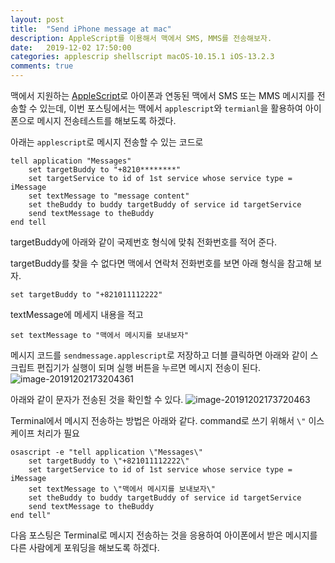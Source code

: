 ```yaml
---
layout: post
title:  "Send iPhone message at mac"
description: AppleScript를 이용해서 맥에서 SMS, MMS를 전송해보자.
date:   2019-12-02 17:50:00
categories: applescrip shellscript macOS-10.15.1 iOS-13.2.3
comments: true
---
```


맥에서 지원하는 [AppleScript]([https://ko.wikipedia.org/wiki/%EC%95%A0%ED%94%8C%EC%8A%A4%ED%81%AC%EB%A6%BD%ED%8A%B8](https://ko.wikipedia.org/wiki/애플스크립트))로 아이폰과 연동된 맥에서 SMS 또는 MMS 메시지를 전송할 수 있는데, 이번 포스팅에서는 맥에서 `applescript`와 `termianl`을 활용하여 아이폰으로 메시지 전송테스트를 해보도록 하겠다.



아래는 `applescript`로 메시지 전송할 수 있는 코드로

```applescript
tell application "Messages"
	set targetBuddy to "+8210********"
	set targetService to id of 1st service whose service type = iMessage
	set textMessage to "message content"
	set theBuddy to buddy targetBuddy of service id targetService
	send textMessage to theBuddy
end tell
```

targetBuddy에 아래와 같이 국제번호 형식에 맞춰 전화번호를 적어 준다.

targetBuddy를 찾을 수 없다면 맥에서 연락처 전화번호를 보면 아래 형식을 참고해 보자.
```applescript
set targetBuddy to "+821011112222"
```

textMessage에 메세지 내용을 적고
```applescript
set textMessage to "맥에서 메시지를 보내보자"
```

메시지 코드를 `sendmessage.applescript`로 저장하고 더블 클릭하면 아래와 같이 스크립트 편집기가 실행이 되며 실행 버튼을 누르면 메시지 전송이 된다.
![image-20191202173204361](http://dogfootdev.github.io/assets/image/posts/2019-12-02-applescript-send-message/image-20191202173204361.png)

아래와 같이 문자가 전송된 것을 확인할 수 있다.
![image-20191202173720463](http://dogfootdev.github.io/assets/image/posts/2019-12-02-applescript-send-message/image-20191202173720463.png)


Terminal에서 메시지 전송하는 방법은 아래와 같다.
command로 쓰기 위해서 `\"` 이스케이프 처리가 필요

```applescript
osascript -e "tell application \"Messages\"
	set targetBuddy to \"+821011112222\"
	set targetService to id of 1st service whose service type = iMessage
	set textMessage to \"맥에서 메시지를 보내보자\"
	set theBuddy to buddy targetBuddy of service id targetService
	send textMessage to theBuddy
end tell"
```

다음 포스팅은 Terminal로 메시지 전송하는 것을 응용하여 아이폰에서 받은 메시지를 다른 사람에게 포워딩을 해보도록 하겠다.





